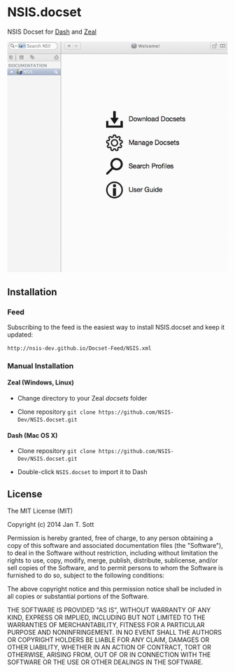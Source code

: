 # NSIS.docset

NSIS Docset for [Dash](http://kapeli.com/dash) and [Zeal](http://zealdocs.org/)

[![Screencast](screencast.gif)](http://recordit.co/yQYBwET2YH)

## Installation

### Feed ###

Subscribing to the feed is the easiest way to install NSIS.docset and keep it updated:

    http://nsis-dev.github.io/Docset-Feed/NSIS.xml

### Manual Installation

#### Zeal (Windows, Linux)

- Change directory to your Zeal *docsets* folder

- Clone repository `git clone https://github.com/NSIS-Dev/NSIS.docset.git`

#### Dash (Mac OS X)

- Clone repository `git clone https://github.com/NSIS-Dev/NSIS.docset.git`

- Double-click `NSIS.docset` to import it to Dash

## License

The MIT License (MIT)

Copyright (c) 2014 Jan T. Sott

Permission is hereby granted, free of charge, to any person obtaining a copy of this software and associated documentation files (the "Software"), to deal in the Software without restriction, including without limitation the rights to use, copy, modify, merge, publish, distribute, sublicense, and/or sell copies of the Software, and to permit persons to whom the Software is furnished to do so, subject to the following conditions:

The above copyright notice and this permission notice shall be included in all copies or substantial portions of the Software.

THE SOFTWARE IS PROVIDED "AS IS", WITHOUT WARRANTY OF ANY KIND, EXPRESS OR IMPLIED, INCLUDING BUT NOT LIMITED TO THE WARRANTIES OF MERCHANTABILITY, FITNESS FOR A PARTICULAR PURPOSE AND NONINFRINGEMENT. IN NO EVENT SHALL THE AUTHORS OR COPYRIGHT HOLDERS BE LIABLE FOR ANY CLAIM, DAMAGES OR OTHER LIABILITY, WHETHER IN AN ACTION OF CONTRACT, TORT OR OTHERWISE, ARISING FROM, OUT OF OR IN CONNECTION WITH THE SOFTWARE OR THE USE OR OTHER DEALINGS IN THE SOFTWARE.